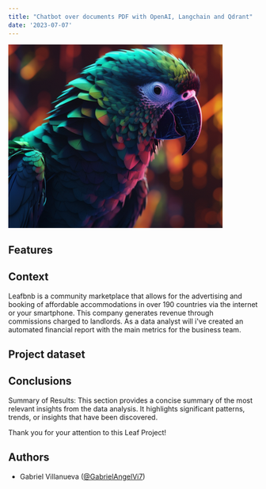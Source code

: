 ```yaml
---
title: "Chatbot over documents PDF with OpenAI, Langchain and Qdrant"
date: '2023-07-07'
---
```


![Aquí la descripción de la imagen por si no carga](https://raw.githubusercontent.com/Bellota22/chatbot_qa_langchain/master/images/langchain.png)
 

## Features


## Context

 
Leafbnb is a community marketplace that allows for the advertising and booking of affordable accommodations in over 190 countries via the internet or your smartphone. This company generates revenue through commissions charged to landlords. As a data analyst will i've created an automated financial report with the main metrics for the business team.


## Project dataset



## Conclusions
Summary of Results: This section provides a concise summary of the most relevant insights from the data analysis. It highlights significant patterns, trends, or insights that have been discovered.

Thank you for your attention to this Leaf Project!
## Authors

- Gabriel Villanueva ([@GabrielAngelVi7](https://twitter.com/GabrielAngelVi7))
